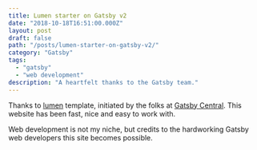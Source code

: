 ```yaml
---
title: Lumen starter on Gatsby v2
date: "2018-10-18T16:51:00.000Z"
layout: post
draft: false
path: "/posts/lumen-starter-on-gatsby-v2/"
category: "Gatsby"
tags:
  - "gatsby"
  - "web development"
description: "A heartfelt thanks to the Gatsby team."
---
```


Thanks to
[lumen](https://github.com/alxshelepenok/gatsby-starter-lumen) template, initiated
by the folks at [Gatsby Central](https://www.gatsbycentral.com/). This website has been fast, nice and easy to work with.

Web development is not my niche, but credits to the hardworking Gatsby web developers this site becomes possible.